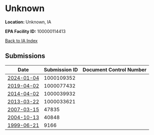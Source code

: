 # Unknown

**Location:** Unknown, IA

**EPA Facility ID:** 100000114413

[Back to IA Index](../../index.md)

## Submissions

| Date | Submission ID | Document Control Number |
|------|--------------|-------------------------|
| [2024-01-04](submissions/1000109352.md) | 1000109352 |  |
| [2019-04-02](submissions/1000077432.md) | 1000077432 |  |
| [2014-04-02](submissions/1000039932.md) | 1000039932 |  |
| [2013-03-22](submissions/1000033621.md) | 1000033621 |  |
| [2007-03-15](submissions/47835.md) | 47835 |  |
| [2004-10-13](submissions/40848.md) | 40848 |  |
| [1999-06-21](submissions/9166.md) | 9166 |  |
